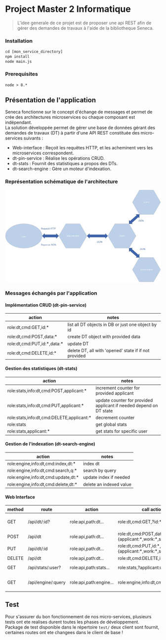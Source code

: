 # Project Master 2 Informatique

> L'idee generale de ce projet est de proposer une api REST afin de gérer des demandes de travaux à l'aide de la bibliotheque Seneca.

### Installation

```
cd [mon_service_directory]
npm install
node main.js
```

### Prerequisites

```
node > 8.*
```

## Présentation de l'application

Seneca fonctionne sur le concept d'échange de messages et permet de crée des architectures microservices ou chaque composant est indépendant.  
La solution développée permet de gérer une base de données gérant des demandes de travaux (DT) à partir d'une API REST constituée des micro-services suivants :    
* Web-interface : Reçoit les requêtes HTTP, et les acheminent vers les microservices correspondent.  
* dt-pin-service : Réalise les opérations CRUD.   
* dt-stats : Fournit des statistiques a propos des DTs.  
* dt-search-engine : Gère un moteur d'indexation.  

### Représentation schématique de l'architecture

![Architecture](ALOS.jpg)

### Messages échangés par l'application

#### Implémentation CRUD (dt-pin-service)

| action                            | notes                                                                |
|-----------------------------------|----------------------------------------------------------------------|
| role:dt,cmd:GET,id:\*             | list all DT objects in DB or just one object by id                   |
| role:dt,cmd:POST,data:\*          | create DT object with provided data                                  |
| role:dt,cmd:PUT,id:\*,data:\*     | update DT                                                            |
| role:dt,cmd:DELETE,id:\*          | delete DT, all with 'opened' state if if not provided                |

#### Gestion des statistiques (dt-stats)

| action                                       | notes                                                             |
|----------------------------------------------|-------------------------------------------------------------------|
| role:stats,info:dt,cmd:POST,applicant:\*     | increment counter for provided applicant                          |
| role:stats,info:dt,cmd:PUT,applicant:\*      | update counter for provided applicant if needed depend on DT state|
| role:stats,info:dt,cmd:DELETE,applicant:\*   | decrement counter                                                 |
| role:stats                                   | get global stats                                                  |
| role:stats,applicant:*                       | get stats for specific user                                       |

#### Gestion de l'indexation (dt-search-engine)

| action                                      | notes                                                      |
|---------------------------------------------|------------------------------------------------------------|
| role:engine,info:dt,cmd:index,dt:\*         | index dt                                                   |
| role:engine,info:dt,cmd:search,q:\*         | search by query                                            |
| role:engine,info:dt,cmd:update,dt:\*        | update index if needed                                     |
| role:engine,info:dt,cmd:delete,dt:\*        | delete an indexed value                                    |

#### Web Interface

| method    | route              | action                 | call action                                                 | notes               |
|-----------|--------------------|------------------------|-------------------------------------------------------------|---------------------|
| GET       | /api/dt/:id?       | role:api,path:dt...    | role:dt,cmd:GET,?id:\*                                      | cf. dt-pin-service  |
| POST      | /api/dt            | role:api,path:dt...    | role:dt,cmd:POST,data:{applicant:\*,work:\*,state:\*}       |         ""          |
| PUT       | /api/dt/:id        | role:api,path:dt...    | role:dt,cmd:PUT,id:\*,data:{applicant:\*,work:\*,state:\*}  |         ""          |
| DELETE    | /api/dt            | role:api,path:dt...    | role:dt,cmd:DELETE,id:\*                                    |         ""          |
| GET       | /api/stats/:user?  | role:api,path:stats... | role:stats,?applicant:user                                  | cf. dt-stats        |
| GET       | /api/engine/:query | role:api,path:engine...| role:engine,info:dt,cmd:search,q:\*                         | cf. dt-search-engine|

## Test

Pour s'assurer du bon fonctionnement de nos micro-services, plusieurs tests ont ete realises durent toutes les phases de développement.  
Package de test disponible dans le répertoire `test/` deux client sont fournit, certaines routes ont ete changees dans le client de base !
